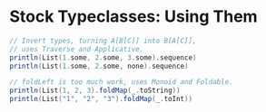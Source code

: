 Stock Typeclasses: Using Them
=============================

```scala
// Invert types, turning A[B[C]] into B[A[C]], 
// uses Traverse and Applicative.
println(List(1.some, 2.some, 3.some).sequence)
println(List(1.some, 2.some, none).sequence)

// foldLeft is too much work, uses Monoid and Foldable.
println(List(1, 2, 3).foldMap(_.toString))
println(List("1", "2", "3").foldMap(_.toInt))
```
